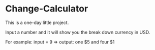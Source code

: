 # Change-Calculator
This is a one-day little project.

Input a number and it will show you the break down currency in USD.

For example: input = 9 => output: one $5 and four $1
